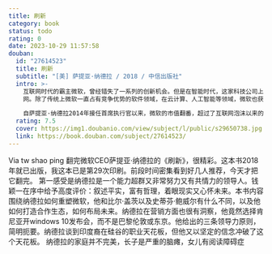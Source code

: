 ```yaml
---
title: 刷新
category: book
status: todo
rating: 0
date: 2023-10-29 11:57:58
douban:
  id: "27614523"
  title: 刷新
  subtitle: "[美] 萨提亚·纳德拉 / 2018 / 中信出版社"
  intro: >-
    互联网时代的霸主微软，曾经错失了一系列的创新机会。但是在智能时代，这家科技公司上演了一次出人意料的“大象跳舞”。2017年，微软的市值已经超过6000亿美元，在科技公司中仅次于苹果和谷歌，高于亚马逊和脸谱
    网。除了传统上微软一直占有竞争优势的软件领域，在云计算、人工智能等领域，微软也获得强大的竞争力。通过收购领英，微软还进入社交网络领域。

    自萨提亚·纳德拉2014年接任首席执行官以来，微软的市值翻番，超过了互联网泡沫以来的高点。《刷新》全景回顾了萨提亚的变革路径，如在硬件Surface电脑上的投入，在混合现实、人工智能和量子计算三大领域的战略布局等；系统总结了他的核心管理思想，即任何组织和个人，达到某个临界点时，都需要自我刷新。为了迎接智能时代的挑战，他提出自我刷新的三个关键步骤：拥抱同理心，培养“无所不学”的求知欲，以及建立成长型思维。
  rating: 7.5
  cover: https://img1.doubanio.com/view/subject/l/public/s29650738.jpg
  link: https://book.douban.com/subject/27614523/
---
```


Via tw shao ping 翻完微软CEO萨提亚·纳德拉的《刷新》，很精彩。这本书2018年就已出版，我这本已是第29次印刷。前段时间密集看到好几人推荐，今天才把它翻完。
第一感受是纳德拉是一个能力超群又非常努力又有共情力的领导人。钱颖一在序中给予高度评价：叙述平实，富有哲理，着眼现实又心怀未来。本书内容围绕纳德拉如何重塑微软，他和比尔·盖茨以及史蒂芬·鲍威尔有什么不同，以及他如何打造合作生态，如何布局未来。纳德拉在营销方面也很有洞察，他竟然选择肯尼亚开windows 10发布会，而不是巴黎伦敦或东京。他给出的三条领导力原则，简明扼要。纳德拉谈到印度裔在硅谷的职业天花板，但他又以坚定的信念冲破了这个天花板。
纳德拉的家庭并不完美，长子是严重的脑瘫，女儿有阅读障碍症
